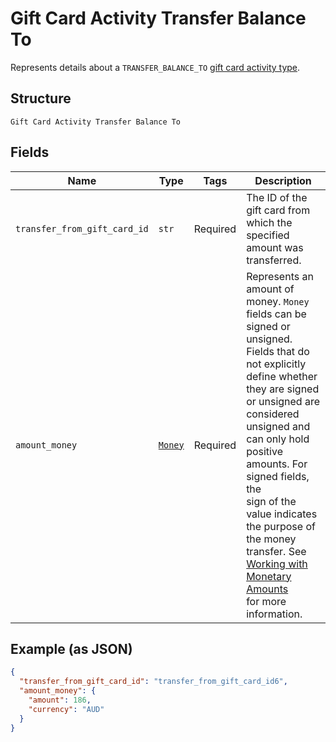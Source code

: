 
# Gift Card Activity Transfer Balance To

Represents details about a `TRANSFER_BALANCE_TO` [gift card activity type](../../doc/models/gift-card-activity-type.md).

## Structure

`Gift Card Activity Transfer Balance To`

## Fields

| Name | Type | Tags | Description |
|  --- | --- | --- | --- |
| `transfer_from_gift_card_id` | `str` | Required | The ID of the gift card from which the specified amount was transferred. |
| `amount_money` | [`Money`](../../doc/models/money.md) | Required | Represents an amount of money. `Money` fields can be signed or unsigned.<br>Fields that do not explicitly define whether they are signed or unsigned are<br>considered unsigned and can only hold positive amounts. For signed fields, the<br>sign of the value indicates the purpose of the money transfer. See<br>[Working with Monetary Amounts](https://developer.squareup.com/docs/build-basics/working-with-monetary-amounts)<br>for more information. |

## Example (as JSON)

```json
{
  "transfer_from_gift_card_id": "transfer_from_gift_card_id6",
  "amount_money": {
    "amount": 186,
    "currency": "AUD"
  }
}
```

